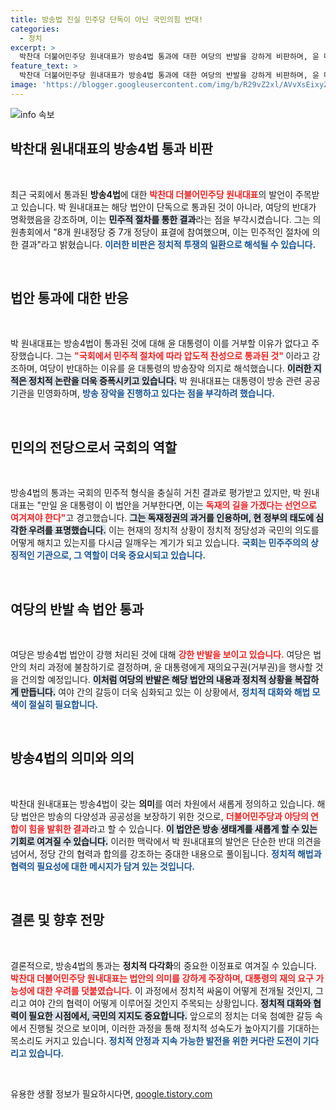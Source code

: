 ```yaml
---
title: 방송법 진실 민주당 단독이 아닌 국민의힘 반대!
categories:
  - 정치
excerpt: >
  박찬대 더불어민주당 원내대표가 방송4법 통과에 대한 여당의 반발을 강하게 비판하며, 윤 대통령의 방송 장악 의지를 문제삼았다. 그는 거부 시 독재의 길을 걸을 것이라 경고하며, 뉴스의 중심에서 뜨거운 논란을 일으키고 있다!
feature_text: >
  박찬대 더불어민주당 원내대표가 방송4법 통과에 대한 여당의 반발을 강하게 비판하며, 윤 대통령의 방송 장악 의지를 문제삼았다. 그는 거부 시 독재의 길을 걸을 것이라 경고하며, 뉴스의 중심에서 뜨거운 논란을 일으키고 있다!
image: 'https://blogger.googleusercontent.com/img/b/R29vZ2xl/AVvXsEixyZcFfHzMRdzZMjFBmAUKJYCLCGyLL1o632UiGVXcaFdKo_bkvkuCioo0uUKlGfBVcT3P84aROyZIXSBEx3Aw5nCQ3pTgDom1WDC4m8eifvWiAmWEEVb4x6G_l8C0QH225ldMjyaFvpxGEBGNO37VmDTDMHGhJPq73UglMfDca1-0aw/s1600/blogspot.png'
---
```


<p><img src="https://blogger.googleusercontent.com/img/b/R29vZ2xl/AVvXsEixyZcFfHzMRdzZMjFBmAUKJYCLCGyLL1o632UiGVXcaFdKo_bkvkuCioo0uUKlGfBVcT3P84aROyZIXSBEx3Aw5nCQ3pTgDom1WDC4m8eifvWiAmWEEVb4x6G_l8C0QH225ldMjyaFvpxGEBGNO37VmDTDMHGhJPq73UglMfDca1-0aw/s1600/blogspot.png" alt="info 속보" /></p>

<h2 data-ke-size="size26">박찬대 원내대표의 방송4법 통과 비판</h2>

<p data-ke-size="size16">&nbsp;</p>

<p>최근 국회에서 통과된 <b>방송4법</b>에 대한 <b><span style="color: #ee2323;">박찬대 더불어민주당 원내대표</span></b>의 발언이 주목받고 있습니다. 박 원내대표는 해당 법안이 단독으로 통과된 것이 아니라, 여당의 반대가 명확했음을 강조하며, 이는 <b><span style="background-color: #21538527;">민주적 절차를 통한 결과</span></b>라는 점을 부각시켰습니다. 그는 의원총회에서 "8개 원내정당 중 7개 정당이 표결에 참여했으며, 이는 민주적인 절차에 의한 결과"라고 밝혔습니다. <b><span style="color: #1a5490;">이러한 비판은 정치적 투쟁의 일환으로 해석될 수 있습니다.</span></b></p>

<p data-ke-size="size16">&nbsp;</p>

<h2 data-ke-size="size26">법안 통과에 대한 반응</h2>

<p data-ke-size="size16">&nbsp;</p>

<p>박 원내대표는 방송4법이 통과된 것에 대해 윤 대통령이 이를 거부할 이유가 없다고 주장했습니다. 그는 <b><span style="color: #ee2323;">"국회에서 민주적 절차에 따라 압도적 찬성으로 통과된 것" </span></b>이라고 강조하며, 여당이 반대하는 이유를 윤 대통령의 방송장악 의지로 해석했습니다. <b><span style="background-color: #21538527;">이러한 지적은 정치적 논란을 더욱 증폭시키고 있습니다.</span></b> 박 원내대표는 대통령이 방송 관련 공공기관을 민영화하며, <b><span style="color: #1a5490;">방송 장악을 진행하고 있다는 점을 부각하려 했습니다.</span></b></p>

<p data-ke-size="size16">&nbsp;</p>

<h2 data-ke-size="size26">민의의 전당으로서 국회의 역할</h2>

<p data-ke-size="size16">&nbsp;</p>

<p>방송4법의 통과는 국회의 민주적 형식을 충실히 거친 결과로 평가받고 있지만, 박 원내대표는 "만일 윤 대통령이 이 법안을 거부한다면, 이는 <b><span style="color: #ee2323;">독재의 길을 가겠다는 선언으로 여겨져야 한다"</span></b>고 경고했습니다. <b><span style="background-color: #21538527;">그는 독재정권의 과거를 인용하며, 현 정부의 태도에 심각한 우려를 표명했습니다.</span></b> 이는 현재의 정치적 상황이 정치적 정당성과 국민의 의도를 어떻게 해치고 있는지를 다시금 일깨우는 계기가 되고 있습니다. <b><span style="color: #1a5490;">국회는 민주주의의 상징적인 기관으로, 그 역할이 더욱 중요시되고 있습니다.</span></b></p>

<p data-ke-size="size16">&nbsp;</p>

<h2 data-ke-size="size26">여당의 반발 속 법안 통과</h2>

<p data-ke-size="size16">&nbsp;</p>

<p>여당은 방송4법 법안이 강행 처리된 것에 대해 <b><span style="color: #ee2323;">강한 반발을 보이고 있습니다.</span></b> 여당은 법안의 처리 과정에 불참하기로 결정하며, 윤 대통령에게 재의요구권(거부권)을 행사할 것을 건의할 예정입니다. <b><span style="background-color: #21538527;">이처럼 여당의 반발은 해당 법안의 내용과 정치적 상황을 복잡하게 만듭니다.</span></b> 여야 간의 갈등이 더욱 심화되고 있는 이 상황에서, <b><span style="color: #1a5490;">정치적 대화와 해법 모색이 절실히 필요합니다.</span></b></p>

<p data-ke-size="size16">&nbsp;</p>

<h2 data-ke-size="size26">방송4법의 의미와 의의</h2>

<p data-ke-size="size16">&nbsp;</p>

<p>박찬대 원내대표는 방송4법이 갖는 <b>의미</b>를 여러 차원에서 새롭게 정의하고 있습니다. 해당 법안은 방송의 다양성과 공공성을 보장하기 위한 것으로, <b><span style="color: #ee2323;">더불어민주당과 야당의 연합이 힘을 발휘한 결과</span></b>라고 할 수 있습니다. <b><span style="background-color: #21538527;">이 법안은 방송 생태계를 새롭게 할 수 있는 기회로 여겨질 수 있습니다.</span></b> 이러한 맥락에서 박 원내대표의 발언은 단순한 반대 의견을 넘어서, 정당 간의 협력과 합의를 강조하는 중대한 내용으로 풀이됩니다. <b><span style="color: #1a5490;">정치적 해법과 협력의 필요성에 대한 메시지가 담겨 있는 것입니다.</span></b></p>

<p data-ke-size="size16">&nbsp;</p>

<h2 data-ke-size="size26">결론 및 향후 전망</h2>

<p data-ke-size="size16">&nbsp;</p>

<p>결론적으로, 방송4법의 통과는 <b>정치적 다각화</b>의 중요한 이정표로 여겨질 수 있습니다. <b><span style="color: #ee2323;">박찬대 더불어민주당 원내대표는 법안의 의미를 강하게 주장하며, 대통령의 재의 요구 가능성에 대한 우려를 덧붙였습니다.</span></b> 이 과정에서 정치적 싸움이 어떻게 전개될 것인지, 그리고 여야 간의 협력이 어떻게 이루어질 것인지 주목되는 상황입니다. <b><span style="background-color: #21538527;">정치적 대화와 협력이 필요한 시점에서, 국민의 지지도 중요합니다.</span></b> 앞으로의 정치는 더욱 첨예한 갈등 속에서 진행될 것으로 보이며, 이러한 과정을 통해 정치적 성숙도가 높아지기를 기대하는 목소리도 커지고 있습니다. <b><span style="color: #1a5490;">정치적 안정과 지속 가능한 발전을 위한 커다란 도전이 기다리고 있습니다.</span></b></p>

<p data-ke-size="size16">&nbsp;</p>
유용한 생활 정보가 필요하시다면, <a href="https://qoogle.tistory.com" rel="dofollow">qoogle.tistory.com</a>



